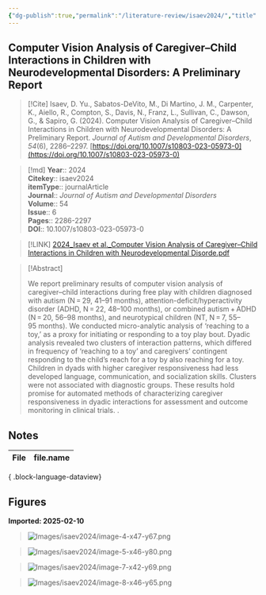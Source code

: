 ```yaml
---
{"dg-publish":true,"permalink":"/literature-review/isaev2024/","title":"Computer Vision Analysis of Caregiver–Child Interactions in Children with Neurodevelopmental Disorders A Preliminary Report","tags":["Computer","vision","Autism","ADHD","Neurodevelopmental","Disorders","interaction","Dyadic","data","analysis","Micro-analytic","coding","BodyTracking"]}
---
```



## Computer Vision Analysis of Caregiver–Child Interactions in Children with Neurodevelopmental Disorders: A Preliminary Report

> [!Cite]
> Isaev, D. Yu., Sabatos-DeVito, M., Di Martino, J. M., Carpenter, K., Aiello, R., Compton, S., Davis, N., Franz, L., Sullivan, C., Dawson, G., & Sapiro, G. (2024). Computer Vision Analysis of Caregiver–Child Interactions in Children with Neurodevelopmental Disorders: A Preliminary Report. _Journal of Autism and Developmental Disorders_, _54_(6), 2286–2297. [https://doi.org/10.1007/s10803-023-05973-0](https://doi.org/10.1007/s10803-023-05973-0)


>[!md]
> **Year**:: 2024   
> **Citekey**:: isaev2024  
> **itemType**:: journalArticle  
> **Journal**:: *Journal of Autism and Developmental Disorders*  
> **Volume**:: 54  
> **Issue**:: 6   
> **Pages**:: 2286-2297  
> **DOI**:: 10.1007/s10803-023-05973-0    

> [!LINK] 
> [2024_Isaev et al._Computer Vision Analysis of Caregiver–Child Interactions in Children with Neurodevelopmental Disorde.pdf](zotero://select/library/items/B6EPYDNG)

> [!Abstract]
>
> We report preliminary results of computer vision analysis of caregiver–child interactions during free play with children diagnosed with autism (N = 29, 41–91 months), attention-deficit/hyperactivity disorder (ADHD, N = 22, 48–100 months), or combined autism + ADHD (N = 20, 56–98 months), and neurotypical children (NT, N = 7, 55–95 months). We conducted micro-analytic analysis of ‘reaching to a toy,’ as a proxy for initiating or responding to a toy play bout. Dyadic analysis revealed two clusters of interaction patterns, which differed in frequency of ‘reaching to a toy’ and caregivers’ contingent responding to the child’s reach for a toy by also reaching for a toy. Children in dyads with higher caregiver responsiveness had less developed language, communication, and socialization skills. Clusters were not associated with diagnostic groups. These results hold promise for automated methods of characterizing caregiver responsiveness in dyadic interactions for assessment and outcome monitoring in clinical trials.
>.
> 


## Notes

| File | file.name |
| ---- | --------- |

{ .block-language-dataview}


## Figures

**Imported: 2025-02-10**

> ![Images/isaev2024/image-4-x47-y67.png](/img/user/Images/isaev2024/image-4-x47-y67.png)

> ![Images/isaev2024/image-5-x46-y80.png](/img/user/Images/isaev2024/image-5-x46-y80.png)

> ![Images/isaev2024/image-7-x42-y69.png](/img/user/Images/isaev2024/image-7-x42-y69.png)

> ![Images/isaev2024/image-8-x46-y65.png](/img/user/Images/isaev2024/image-8-x46-y65.png)